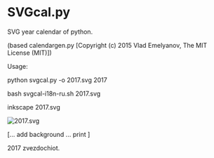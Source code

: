 # SVGcal.py

SVG year calendar of python.

(based calendargen.py [Copyright (c) 2015 Vlad Emelyanov, The MIT License (MIT)])

Usage:

 python svgcal.py -o 2017.svg 2017
 
 bash svgcal-i18n-ru.sh 2017.svg
 
 inkscape 2017.svg
 
 ![2017.svg](https://github.com/zvezdochiot/svgcal.py/blob/master/2017.svg)
 
 [... add background ... print ]

2017 zvezdochiot.
